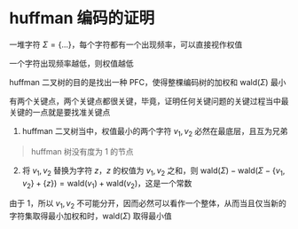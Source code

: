 # huffman 编码的证明

一堆字符 $\Sigma  = \{...\}$，每个字符都有一个出现频率，可以直接视作权值

一个字符出现频率越低，则权值越低

huffman 二叉树的目的是找出一种 PFC，使得整棵编码树的加权和 $\text{wald}(\Sigma)$ 最小

有两个关键点，两个关键点都很关键，毕竟，证明任何关键问题的关键过程当中最关键的一点就是要找准关键点

1. huffman 二叉树当中，权值最小的两个字符 $v_1, v_2$ 必然在最底层，且互为兄弟

> huffman 树没有度为 $1$ 的节点

2. 将 $v_1, v_2$ 替换为字符 $z$，$z$ 的权值为 $v_1, v_2$ 之和，则 $\text{wald}(\Sigma) - \text{wald}(\Sigma - \{v_1, v_2\} + \{z\}) = \text{wald}(v_1) + \text{wald}(v_2)$，这是一个常数

由于 1，所以 $v_1, v_2$ 不可能分开，因而必然可以看作一个整体，从而当且仅当新的字符集取得最小加权和时，$\text{wald}(\Sigma)$ 取得最小值
